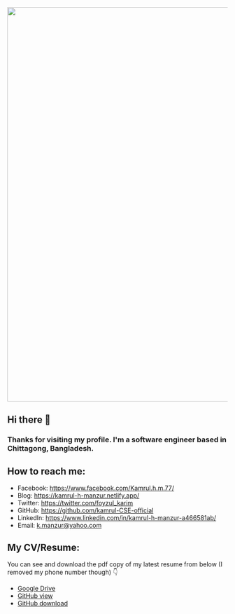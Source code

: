 <div align="center">
  <img src="https://i.ibb.co/6nQhDLq/ezgif-com-optimize.gif" align="center" height="" width="900" />
</div>

## Hi there 👋
### Thanks for visiting my profile. I'm a software engineer based in Chittagong, Bangladesh.

## How to reach me:
- Facebook: https://www.facebook.com/Kamrul.h.m.77/
- Blog: https://kamrul-h-manzur.netlify.app/
- Twitter: https://twitter.com/foyzul_karim
- GitHub: https://github.com/kamrul-CSE-official
- LinkedIn: https://www.linkedin.com/in/kamrul-h-manzur-a466581ab/
- Email: k.manzur@yahoo.com

## My CV/Resume:

You can see and download the pdf copy of my latest resume from below (I removed my phone number though) 👇

- [Google Drive](https://drive.google.com/file/d/16J-NpmX1Z3vLbUs9RSudjTmNx8YNQYdt/view?usp=sharing)
- [GitHub view](https://github.com/foyzulkarim/foyzulkarim/blob/master/Resume-Foyzul-Karim.pdf)
- [GitHub download](https://raw.githubusercontent.com/foyzulkarim/foyzulkarim/master/Resume-Foyzul-Karim.pdf)



<!--
**foyzulkarim/foyzulkarim** is a ✨ _special_ ✨ repository because its `README.md` (this file) appears on your GitHub profile.

Here are some ideas to get you started:

- 🔭 I’m currently working on ...
- 🌱 I’m currently learning ...
- 👯 I’m looking to collaborate on ...
- 🤔 I’m looking for help with ...
- 💬 Ask me about ...
- 📫 How to reach me: ...
- 😄 Pronouns: ...
- ⚡ Fun fact: ...
-->


